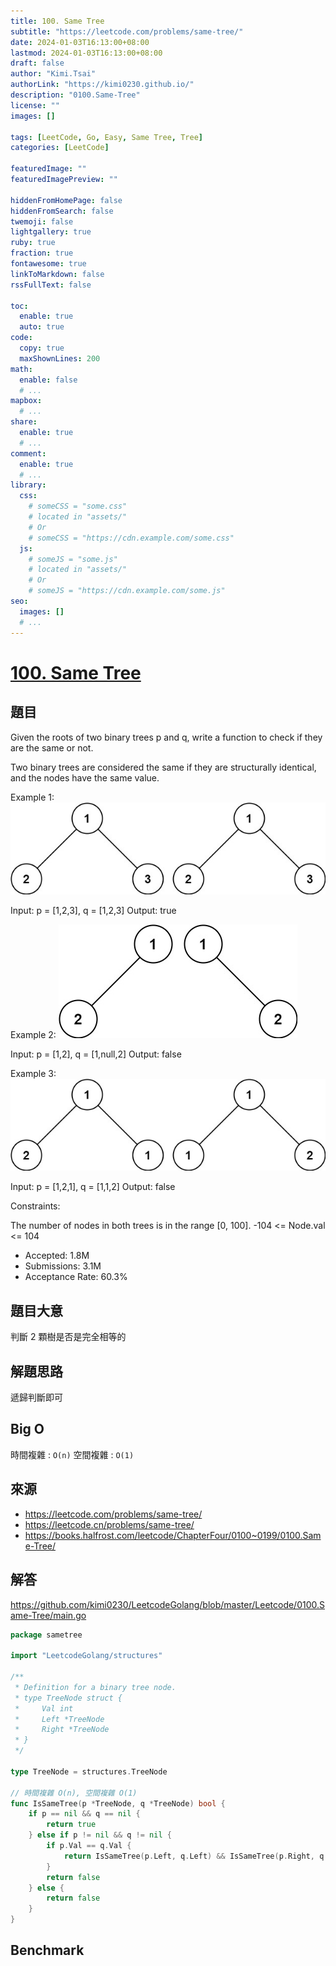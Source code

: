 ```yaml
---
title: 100. Same Tree
subtitle: "https://leetcode.com/problems/same-tree/"
date: 2024-01-03T16:13:00+08:00
lastmod: 2024-01-03T16:13:00+08:00
draft: false
author: "Kimi.Tsai"
authorLink: "https://kimi0230.github.io/"
description: "0100.Same-Tree"
license: ""
images: []

tags: [LeetCode, Go, Easy, Same Tree, Tree]
categories: [LeetCode]

featuredImage: ""
featuredImagePreview: ""

hiddenFromHomePage: false
hiddenFromSearch: false
twemoji: false
lightgallery: true
ruby: true
fraction: true
fontawesome: true
linkToMarkdown: false
rssFullText: false

toc:
  enable: true
  auto: true
code:
  copy: true
  maxShownLines: 200
math:
  enable: false
  # ...
mapbox:
  # ...
share:
  enable: true
  # ...
comment:
  enable: true
  # ...
library:
  css:
    # someCSS = "some.css"
    # located in "assets/"
    # Or
    # someCSS = "https://cdn.example.com/some.css"
  js:
    # someJS = "some.js"
    # located in "assets/"
    # Or
    # someJS = "https://cdn.example.com/some.js"
seo:
  images: []
  # ...
---
```

# [100. Same Tree](https://leetcode.com/problems/same-tree/)

## 題目

Given the roots of two binary trees p and q, write a function to check if they are the same or not.

Two binary trees are considered the same if they are structurally identical, and the nodes have the same value.

 

Example 1:
![](ex1.jpg)

Input: p = [1,2,3], q = [1,2,3]
Output: true

Example 2:
![](ex2.jpg)

Input: p = [1,2], q = [1,null,2]
Output: false

Example 3:
![](ex3.jpg)

Input: p = [1,2,1], q = [1,1,2]
Output: false
 

Constraints:

The number of nodes in both trees is in the range [0, 100].
-104 <= Node.val <= 104

* Accepted: 1.8M
* Submissions: 3.1M
* Acceptance Rate: 60.3%

## 題目大意
判斷 2 顆樹是否是完全相等的

## 解題思路

遞歸判斷即可

## Big O
時間複雜 : `O(n)`
空間複雜 : `O(1)`

## 來源
* https://leetcode.com/problems/same-tree/
* https://leetcode.cn/problems/same-tree/
* https://books.halfrost.com/leetcode/ChapterFour/0100~0199/0100.Same-Tree/

## 解答
https://github.com/kimi0230/LeetcodeGolang/blob/master/Leetcode/0100.Same-Tree/main.go

```go
package sametree

import "LeetcodeGolang/structures"

/**
 * Definition for a binary tree node.
 * type TreeNode struct {
 *     Val int
 *     Left *TreeNode
 *     Right *TreeNode
 * }
 */

type TreeNode = structures.TreeNode

// 時間複雜 O(n), 空間複雜 O(1)
func IsSameTree(p *TreeNode, q *TreeNode) bool {
	if p == nil && q == nil {
		return true
	} else if p != nil && q != nil {
		if p.Val == q.Val {
			return IsSameTree(p.Left, q.Left) && IsSameTree(p.Right, q.Right)
		}
		return false
	} else {
		return false
	}
}

```

##  Benchmark

```sh

```